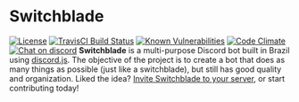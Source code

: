 
# Switchblade


[![License](https://img.shields.io/github/license/SwitchbladeBot/switchblade.svg)](https://github.com/SwitchbladeBot/switchblade/blob/master/LICENSE)
[![TravisCI Build Status](https://api.travis-ci.org/SwitchbladeBot/switchblade.svg)](https://travis-ci.org/SwitchbladeBot/switchblade)
[![Known Vulnerabilities](https://snyk.io/test/github/SwitchbladeBot/switchblade/badge.svg)](https://snyk.io/test/github/SwitchbladeBot/switchblade)
[![Code Climate](https://img.shields.io/codeclimate/maintainability/SwitchbladeBot/switchblade.svg)](https://codeclimate.com/github/SwitchbladeBot/switchblade)
[![Chat on discord](https://img.shields.io/badge/dynamic/json.svg?label=chat%20on%20discord&colorB=7289DA&url=https%3A%2F%2Fdiscordapp.com%2Fapi%2Fservers%2F445203868624748555%2Fembed.json&query=%24.members.length&suffix=%20online)](https://discord.gg/qgX2ZEa)
**Switchblade** is a multi-purpose Discord bot built in Brazil using [discord.js](https://discord.js.org). The objective of the project is to create a bot that does as many things as possible (just like a switchblade), but still has good quality and organization. Liked the idea? [Invite Switchblade to your server](https://discordapp.com/api/oauth2/authorize?client_id=445277324175474689&permissions=0&scope=bot), or start contributing today!

